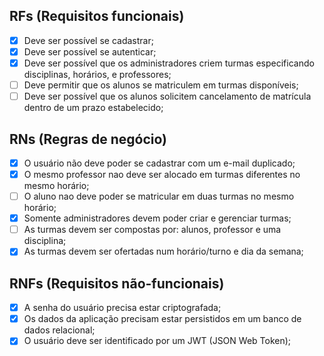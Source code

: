 ## RFs (Requisitos funcionais)

- [x] Deve ser possível se cadastrar;
- [x] Deve ser possível se autenticar;
- [x] Deve ser possível que os administradores criem turmas especificando disciplinas, horários, e professores;
- [ ] Deve permitir que os alunos se matriculem em turmas disponíveis;
- [ ] Deve ser possível que os alunos solicitem cancelamento de matrícula dentro de um prazo estabelecido;

## RNs (Regras de negócio)

- [x] O usuário não deve poder se cadastrar com um e-mail duplicado;
- [x] O mesmo professor nao deve ser alocado em turmas diferentes no mesmo horário;
- [ ] O aluno nao deve poder se matricular em duas turmas no mesmo horário;
- [x] Somente administradores devem poder criar e gerenciar turmas;
- [ ] As turmas devem ser compostas por: alunos, professor e uma disciplina;
- [x] As turmas devem ser ofertadas num horário/turno e dia da semana;

## RNFs (Requisitos não-funcionais)

- [x] A senha do usuário precisa estar criptografada;
- [x] Os dados da aplicação precisam estar persistidos em um banco de dados relacional;
- [x] O usuário deve ser identificado por um JWT (JSON Web Token);
